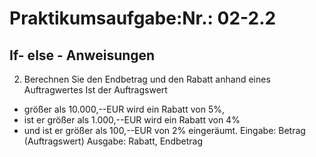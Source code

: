 # Praktikumsaufgabe:Nr.: 02-2.2
## If- else - Anweisungen
2. Berechnen Sie den Endbetrag und den Rabatt anhand eines Auftragwertes Ist der Auftragswert
* größer als 10.000,--EUR wird ein Rabatt von 5%,
* ist er größer als 1.000,--EUR wird ein Rabatt von 4%
* und ist er größer als 100,--EUR von 2% eingeräumt.
Eingabe: Betrag (Auftragswert)
Ausgabe: Rabatt, Endbetrag
